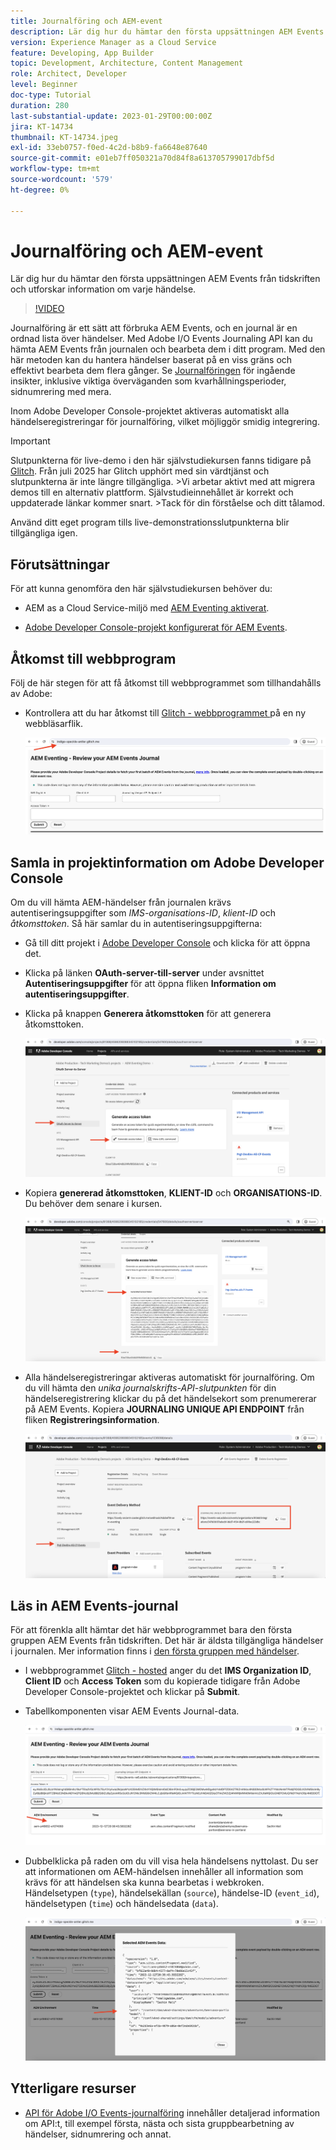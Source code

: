 ```yaml
---
title: Journalföring och AEM-event
description: Lär dig hur du hämtar den första uppsättningen AEM Events från tidskriften och utforskar information om varje händelse.
version: Experience Manager as a Cloud Service
feature: Developing, App Builder
topic: Development, Architecture, Content Management
role: Architect, Developer
level: Beginner
doc-type: Tutorial
duration: 280
last-substantial-update: 2023-01-29T00:00:00Z
jira: KT-14734
thumbnail: KT-14734.jpeg
exl-id: 33eb0757-f0ed-4c2d-b8b9-fa6648e87640
source-git-commit: e01eb7ff050321a70d84f8a613705799017dbf5d
workflow-type: tm+mt
source-wordcount: '579'
ht-degree: 0%

---
```


# Journalföring och AEM-event

Lär dig hur du hämtar den första uppsättningen AEM Events från tidskriften och utforskar information om varje händelse.

>[!VIDEO](https://video.tv.adobe.com/v/3427052?quality=12&learn=on)

Journalföring är ett sätt att förbruka AEM Events, och en journal är en ordnad lista över händelser. Med Adobe I/O Events Journaling API kan du hämta AEM Events från journalen och bearbeta dem i ditt program. Med den här metoden kan du hantera händelser baserat på en viss gräns och effektivt bearbeta dem flera gånger. Se [Journalföringen](https://developer.adobe.com/events/docs/guides/journaling_intro/) för ingående insikter, inklusive viktiga överväganden som kvarhållningsperioder, sidnumrering med mera.

Inom Adobe Developer Console-projektet aktiveras automatiskt alla händelseregistreringar för journalföring, vilket möjliggör smidig integrering.

>[!IMPORTANT]
>
>Slutpunkterna för live-demo i den här självstudiekursen fanns tidigare på [Glitch](https://glitch.com/). Från juli 2025 har Glitch upphört med sin värdtjänst och slutpunkterna är inte längre tillgängliga.
>&#x200B;>Vi arbetar aktivt med att migrera demos till en alternativ plattform. Självstudieinnehållet är korrekt och uppdaterade länkar kommer snart.
>&#x200B;>Tack för din förståelse och ditt tålamod.

Använd ditt eget program tills live-demonstrationsslutpunkterna blir tillgängliga igen.

## Förutsättningar

För att kunna genomföra den här självstudiekursen behöver du:

- AEM as a Cloud Service-miljö med [AEM Eventing aktiverat](https://developer.adobe.com/experience-cloud/experience-manager-apis/guides/events/#enable-aem-events-on-your-aem-cloud-service-environment).

- [Adobe Developer Console-projekt konfigurerat för AEM Events](https://developer.adobe.com/experience-cloud/experience-manager-apis/guides/events/#how-to-subscribe-to-aem-events-in-the-adobe-developer-console).

## Åtkomst till webbprogram

Följ de här stegen för att få åtkomst till webbprogrammet som tillhandahålls av Adobe:

- Kontrollera att du har åtkomst till [Glitch - webbprogrammet ](https://indigo-speckle-antler.glitch.me/) på en ny webbläsarflik.

  ![Fel - webbprogram som är värd](../assets/examples/journaling/glitch-hosted-web-application.png)

## Samla in projektinformation om Adobe Developer Console

Om du vill hämta AEM-händelser från journalen krävs autentiseringsuppgifter som _IMS-organisations-ID_, _klient-ID_ och _åtkomsttoken_. Så här samlar du in autentiseringsuppgifterna:

- Gå till ditt projekt i [Adobe Developer Console](https://developer.adobe.com) och klicka för att öppna det.

- Klicka på länken **OAuth-server-till-server** under avsnittet **Autentiseringsuppgifter** för att öppna fliken **Information om autentiseringsuppgifter**.

- Klicka på knappen **Generera åtkomsttoken** för att generera åtkomsttoken.

  ![Adobe Developer Console Project Generate Access Token](../assets/examples/journaling/adobe-developer-console-project-generate-access-token.png)

- Kopiera **genererad åtkomsttoken**, **KLIENT-ID** och **ORGANISATIONS-ID**. Du behöver dem senare i kursen.

  ![Adobe Developer Console Project Copy Credentials](../assets/examples/journaling/adobe-developer-console-project-copy-credentials.png)

- Alla händelseregistreringar aktiveras automatiskt för journalföring. Om du vill hämta den _unika journalskrifts-API-slutpunkten_ för din händelseregistrering klickar du på det händelsekort som prenumererar på AEM Events. Kopiera **JOURNALING UNIQUE API ENDPOINT** från fliken **Registreringsinformation**.

  ![Adobe Developer Console Project Events-kort](../assets/examples/journaling/adobe-developer-console-project-events-card.png)

## Läs in AEM Events-journal

För att förenkla allt hämtar det här webbprogrammet bara den första gruppen AEM Events från tidskriften. Det här är äldsta tillgängliga händelser i journalen. Mer information finns i [den första gruppen med händelser](https://developer.adobe.com/events/docs/guides/api/journaling_api/#fetching-your-first-batch-of-events-from-the-journal).

- I webbprogrammet [Glitch - hosted](https://indigo-speckle-antler.glitch.me/) anger du det **IMS Organization ID**, **Client ID** och **Access Token** som du kopierade tidigare från Adobe Developer Console-projektet och klickar på **Submit**.

- Tabellkomponenten visar AEM Events Journal-data.

  ![AEM Events Journal-data](../assets/examples/journaling/load-journal.png)

- Dubbelklicka på raden om du vill visa hela händelsens nyttolast. Du ser att informationen om AEM-händelsen innehåller all information som krävs för att händelsen ska kunna bearbetas i webkroken. Händelsetypen (`type`), händelsekällan (`source`), händelse-ID (`event_id`), händelsetypen (`time`) och händelsedata (`data`).

  ![Slutför AEM-händelsenyttolast](../assets/examples/journaling/complete-journal-data.png)

## Ytterligare resurser

- [API för Adobe I/O Events-journalföring](https://developer.adobe.com/events/docs/guides/api/journaling_api/) innehåller detaljerad information om API:t, till exempel första, nästa och sista gruppbearbetning av händelser, sidnumrering och annat.
